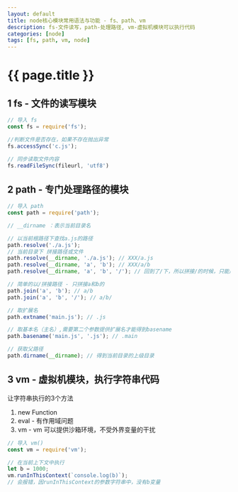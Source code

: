 ```yaml
---
layout: default
title: node核心模块常用语法与功能 - fs、path、vm
description: fs-文件读写，path-处理路径, vm-虚拟机模块可以执行代码
categories: [node]
tags: [fs, path, vm, node]
---
```

# {{ page.title }}

## 1 fs - 文件的读写模块

```javascript
// 导入 fs
const fs = require('fs');

//判断文件是否存在，如果不存在抛出异常
fs.accessSync('c.js');

// 同步读取文件内容
fs.readFileSync(fileurl, 'utf8')

```

## 2 path - 专门处理路径的模块
```javascript
// 导入 path
const path = require('path');

// __dirname ：表示当前目录名

// 以当前根路径下查找a.js的路径
path.resolve('./a.js');
// 当前目录下 拼接路径或文件
path.resolve(__dirname, './a.js'); // XXX/a.js
path.resolve(__dirname, 'a', 'b'); // XXX/a/b
path.resolve(__dirname, 'a', 'b', '/'); // 回到了/下，所以拼接/的时候，只能用join方法

// 简单的以/拼接路径 - 只拼接a和b的
path.join('a', 'b'); // a/b
path.join('a', 'b', '/'); // a/b/

// 取扩展名
path.extname('main.js'); // .js

// 取基本名（主名）,需要第二个参数提供扩展名才能得到basename
path.basename('main.js', '.js'); // .main

// 获取父路径
path.dirname(__dirname); // 得到当前目录的上级目录

```

## 3 vm - 虚拟机模块，执行字符串代码
让字符串执行的3个方法
1. new Function    
2. eval - 有作用域问题
3. vm - vm 可以提供沙箱环境，不受外界变量的干扰

```javascript
// 导入 vm()
const vm = require('vm');

// 在当前上下文中执行
let b = 1000;
vm.runInThisContext(`console.log(b)`);
// 会报错，因runInThisContext的参数字符串中，没有b变量

```